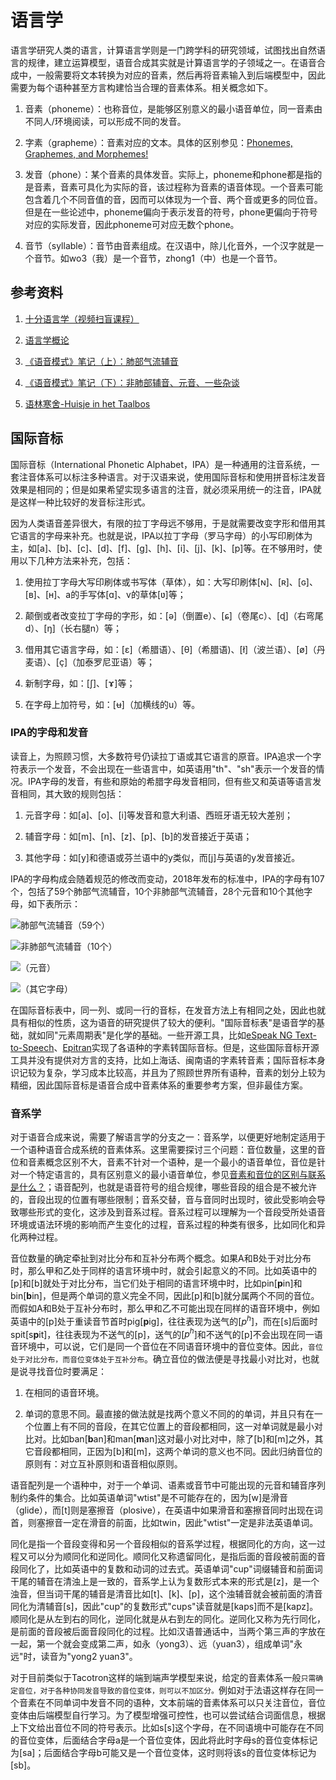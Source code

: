 # 语言学

语言学研究人类的语言，计算语言学则是一门跨学科的研究领域，试图找出自然语言的规律，建立运算模型，语音合成其实就是计算语言学的子领域之一。在语音合成中，一般需要将文本转换为对应的音素，然后再将音素输入到后端模型中，因此需要为每个语种甚至方言构建恰当合理的音素体系。相关概念如下。

1. 音素（phoneme）：也称音位，是能够区别意义的最小语音单位，同一音素由不同人/环境阅读，可以形成不同的发音。

2. 字素（grapheme）：音素对应的文本。具体的区别参见：[Phonemes, Graphemes, and Morphemes!](https://www.youtube.com/watch?v=25r1fyoorko)

3. 发音（phone）：某个音素的具体发音。实际上，phoneme和phone都是指的是音素，音素可具化为实际的音，该过程称为音素的语音体现。一个音素可能包含着几个不同音值的音，因而可以体现为一个音、两个音或更多的同位音。但是在一些论述中，phoneme偏向于表示发音的符号，phone更偏向于符号对应的实际发音，因此phoneme可对应无数个phone。

4. 音节（syllable）：音节由音素组成。在汉语中，除儿化音外，一个汉字就是一个音节。如wo3（我）是一个音节，zhong1（中）也是一个音节。

## 参考资料

1. [十分语言学（视频扫盲课程）](https://space.bilibili.com/363660379)

2. [语言学概论](http://media.openonline.com.cn/media_file/rm/huashi0703/yuyanxgl/mulu.htm)

3. [《语音模式》笔记（上）：肺部气流辅音](https://zhuanlan.zhihu.com/p/470501423)

4. [《语音模式》笔记（下）：非肺部辅音、元音、一些杂谈](https://zhuanlan.zhihu.com/p/471036291)

5. [语林寒舍-Huisje in het Taalbos](https://www.zhihu.com/column/yulinhanshe)

## 国际音标

国际音标（International Phonetic Alphabet，IPA）是一种通用的注音系统，一套注音体系可以标注多种语言。对于汉语来说，使用国际音标和使用拼音标注发音效果是相同的；但是如果希望实现多语言的注音，就必须采用统一的注音，IPA就是这样一种比较好的发音标注形式。

因为人类语音差异很大，有限的拉丁字母远不够用，于是就需要改变字形和借用其它语言的字母来补充。也就是说，IPA以拉丁字母（罗马字母）的小写印刷体为主，如[a]、[b]、[c]、[d]、[f]、[g]、[h]、[i]、[j]、[k]、[p]等。在不够用时，使用以下几种方法来补充，包括：

1. 使用拉丁字母大写印刷体或书写体（草体），如：大写印刷体[ɴ]、[ʀ]、[ɢ]、[ʙ]、[ʜ]、a的手写体[ɑ]、v的草体[ʋ]等；

2. 颠倒或者改变拉丁字母的字形，如：[ə]（倒置e）、[ɕ]（卷尾c）、[ɖ]（右弯尾d）、[ŋ]（长右腿n）等；

3. 借用其它语言字母，如：[ε]（希腊语）、[θ]（希腊语)、[ł]（波兰语）、[ø]（丹麦语）、[ç]（加泰罗尼亚语）等；

4. 新制字母，如：[ʃ]、[ɤ]等；

5. 在字母上加符号，如：[ʉ]（加横线的u）等。

### IPA的字母和发音

读音上，为照顾习惯，大多数符号仍读拉丁语或其它语言的原音。IPA追求一个字符表示一个发音，不会出现在一些语言中，如英语用"th"、"sh"表示一个发音的情况。IPA字母的发音，有些和原始的希腊字母发音相同，但有些又和英语等语言发音相同，其大致的规则包括：

1. 元音字母：如[a]、[o]、[i]等发音和意大利语、西班牙语无较大差别；

2. 辅音字母：如[m]、[n]、[z]、[p]、[b]的发音接近于英语；

3. 其他字母：如[y]和德语或芬兰语中的y类似，而[j]与英语的y发音接近。

IPA的字母构成会随着规范的修改而变动，2018年发布的标准中，IPA的字母有107个，包括了59个肺部气流辅音，10个非肺部气流辅音，28个元音和10个其他字母，如下表所示：

![肺部气流辅音（59个）](image/ipa_consant.png)

![非肺部气流辅音（10个）](image/ipa_consant_not.png)

![（元音）](image/ipa_vowel.png)

![（其它字母）](image/ipa_other_alphabet.png)

在国际音标表中，同一列、或同一行的音标，在发音方法上有相同之处，因此也就具有相似的性质，这为语音的研究提供了较大的便利。"国际音标表"是语音学的基础，就如同"元素周期表"是化学的基础。一些开源工具，比如[eSpeak NG Text-to-Speech](https://github.com/espeak-ng/espeak-ng)、[Epitran](https://github.com/dmort27/epitran)实现了各语种的字素转国际音标。但是，这些国际音标开源工具并没有提供对方言的支持，比如上海话、闽南语的字素转音素；国际音标本身识记较为复杂，学习成本比较高，并且为了照顾世界所有语种，音素的划分上较为精细，因此国际音标是语音合成中音素体系的重要参考方案，但非最佳方案。

### 音系学

对于语音合成来说，需要了解语言学的分支之一：音系学，以便更好地制定适用于一个语种语音合成系统的音素体系。这里需要探讨三个问题：音位数量，这里的音位和音素概念区别不大，音素不针对一个语种，是一个最小的语音单位，音位是针对一个特定语言的，具有区别意义的最小语音单位，参见[音素和音位的区别与联系是什么？](https://www.zhihu.com/question/27250496)；语音配列，也就是语音符号的组合规律，哪些音段的组合是不被允许的，音段出现的位置有哪些限制；音系交替，音与音同时出现时，彼此受影响会导致哪些形式的变化，这涉及到音系过程。音系过程可以理解为一个音段受所处语音环境或语法环境的影响而产生变化的过程，音系过程的种类有很多，比如同化和异化两种过程。

音位数量的确定牵扯到对比分布和互补分布两个概念。如果A和B处于对比分布时，那么甲和乙处于同样的语言环境中时，就会引起意义的不同。比如英语中的[p]和[b]就处于对比分布，当它们处于相同的语言环境中时，比如pin[**p**in]和bin[**b**in]，但是两个单词的意义完全不同，因此[p]和[b]就分属两个不同的音位。而假如A和B处于互补分布时，那么甲和乙不可能出现在同样的语音环境中，例如英语中的[p]处于重读音节首时pig[**p**ig]，往往表现为送气的[$p^h$]，而在[s]后面时spit[s**p**it]，往往表现为不送气的[p]，送气的[$p^h$]和不送气的[p]不会出现在同一语音环境中，可以说，它们是同一个音位在不同语音环境中的音位变体。因此，`音位处于对比分布，而音位变体处于互补分布`。确立音位的做法便是寻找最小对比对，也就是说寻找音位时要满足：

1. 在相同的语音环境。

2. 单词的意思不同。最直接的做法就是找两个意义不同的的单词，并且只有在一个位置上有不同的音段，在其它位置上的音段都相同，这一对单词就是最小对比对。比如ban[**b**an]和man[**m**an]这对最小对比对中，除了[b]和[m]之外，其它音段都相同，正因为[b]和[m]，这两个单词的意义也不同。因此归纳音位的原则有：对立互补原则和语音相似原则。

语音配列是一个语种中，对于一个单词、语素或音节中可能出现的元音和辅音序列制约条件的集合。比如英语单词"wtist"是不可能存在的，因为[w]是滑音（glide），而[t]则是塞擦音（plosive），在英语中如果滑音和塞擦音同时出现在词首，则塞擦音一定在滑音的前面，比如twin，因此"wtist"一定是非法英语单词。

同化是指一个音段变得和另一个音段相似的音系学过程，根据同化的方向，这一过程又可以分为顺同化和逆同化。顺同化又称遗留同化，是指后面的音段被前面的音段同化了，比如英语中的复数和动词的过去式。英语单词"cup"词缀辅音和前面词干尾的辅音在清浊上是一致的，音系学上认为复数形式本来的形式是[z]，是一个浊音，但当词干尾的辅音是清音比如[t]、[k]、[p]，这个浊辅音就会被前面的清音同化为清辅音[s]，因此"cup"的复数形式"cups"读音就是[kaps]而不是[kapz]。顺同化是从左到右的同化，逆同化就是从右到左的同化。逆同化又称为先行同化，是前面的音段被后面音段同化的过程。比如汉语普通话中，当两个第三声的字放在一起，第一个就会变成第二声，如永（yong3）、远（yuan3），组成单词"永远"时，读音为"yong2 yuan3"。

对于目前类似于Tacotron这样的端到端声学模型来说，给定的音素体系一般`只需确定音位，对于各种协同发音导致的音位变体，则可以不加区分。`例如对于法语这样存在同一个音素在不同单词中发音不同的语种，文本前端的音素体系可以只关注音位，音位变体由后端模型自行学习。为了模型增强可控性，也可以尝试结合词面信息，根据上下文给出音位不同的符号表示。比如s[s]这个字母，在不同语境中可能存在不同的音位变体，后面结合字母a是一个音位变体，因此将此时字母s的音位变体标记为[sa]；后面结合字母b可能又是一个音位变体，这时则将该s的音位变体标记为[sb]。